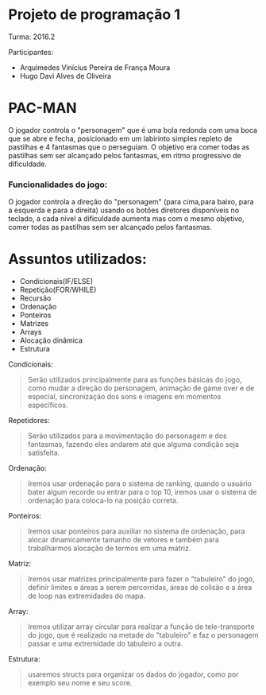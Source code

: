 # Projeto de programação 1
Turma: 2016.2

Participantes: 

  - Arquimedes Vinícius Pereira de França Moura
  - Hugo Davi Alves de Oliveira
 
 
# PAC-MAN

O jogador controla o "personagem" que é uma bola redonda com uma
boca que se abre e fecha, posicionado em um labirinto simples repleto
de pastilhas e 4 fantasmas que o perseguiam. O objetivo era comer 
todas as pastilhas sem ser alcançado pelos fantasmas, em ritmo 
progressivo de dificuldade.

### Funcionalidades do jogo:

O jogador controla a direção do "personagem" (para cima,para baixo,
para a esquerda e para a direita) usando os botões diretores disponíveis no teclado, a cada nível a dificuldade aumenta mas com o mesmo objetivo, comer todas as pastilhas sem ser alcançado pelos fantasmas. 


# Assuntos utilizados:

  - Condicionais(IF/ELSE) 
  - Repetição(FOR/WHILE)
  - Recursão
  - Ordenação
  - Ponteiros
  - Matrizes
  - Arrays
  - Alocação dinâmica
  - Estrutura

Condicionais:

> Serão utilizados principalmente para as funções 
> básicas do jogo, como mudar a direção do personagem,
> animação de game over e de especial, sincronização
> dos sons e imagens em momentos específicos.


Repetidores:

>Serão utilizados para a movimentação do personagem
>e dos fantasmas, fazendo eles andarem até que alguma
>condição seja satisfeita.


Ordenação:

>Iremos usar ordenação para o sistema de ranking,
>quando o usuário bater algum recorde ou entrar
>para o top 10, iremos usar o sistema de ordenação
>para coloca-lo na posição correta.


Ponteiros:

>Iremos usar ponteiros para auxiliar no sistema de ordenação,
>para alocar dinamicamente tamanho de vetores e também para 
>trabalharmos alocação de termos em uma matriz.


Matriz:

>Iremos usar matrizes principalmente para fazer o "tabuleiro" 
>do jogo, definir limites e áreas a serem percorridas, áreas 
>de colisão e a área de loop nas extremidades do mapa.


Array:

>Iremos utilizar array circular para realizar a função de
>tele-transporte do jogo, que é realizado na metade do 
>"tabuleiro" e faz o personagem passar e uma extremidade 
>do tabuleiro a outra.


Estrutura:

> usaremos structs para organizar os dados do jogador,
> como por exemplo seu nome e seu score.
